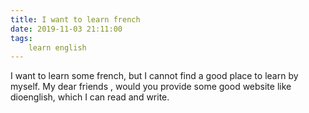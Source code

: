 ```yaml
---
title: I want to learn french
date: 2019-11-03 21:11:00
tags:
    learn english
---
```

I want to learn some french, but I cannot find a good place to learn by myself. My dear friends , would you provide some good website like dioenglish, which I can read and write.